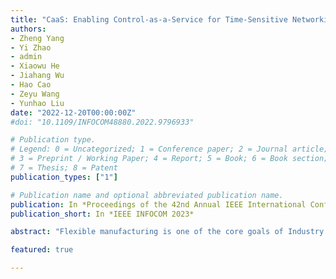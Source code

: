 ```yaml
---
title: "CaaS: Enabling Control-as-a-Service for Time-Sensitive Networking"
authors:
- Zheng Yang
- Yi Zhao
- admin
- Xiaowu He
- Jiahang Wu
- Hao Cao
- Zeyu Wang
- Yunhao Liu
date: "2022-12-20T00:00:00Z"
#doi: "10.1109/INFOCOM48880.2022.9796933"

# Publication type.
# Legend: 0 = Uncategorized; 1 = Conference paper; 2 = Journal article;
# 3 = Preprint / Working Paper; 4 = Report; 5 = Book; 6 = Book section;
# 7 = Thesis; 8 = Patent
publication_types: ["1"]

# Publication name and optional abbreviated publication name.
publication: In *Proceedings of the 42nd Annual IEEE International Conference on Computer Communications*
publication_short: In *IEEE INFOCOM 2023*

abstract: "Flexible manufacturing is one of the core goals of Industry 4.0 and brings new challenges to current industrial control systems. Our detailed field study on auto glass industry revealed that existing production lines are laborious to reconfigure, difficult to upscale, and costly to upgrade during production switching. Such inflexibility arises from the tight coupling of devices, controllers, and control tasks. In this work, we propose a new architecture for industrial control systems named Control-as-a-Service (CaaS). CaaS transfers and distributes control tasks from dedicated controllers into Time-Sensitive Networking (TSN) switches. By combining control and transmission functions in switches, CaaS virtualizes the industrial TSN network to one Programmable Logic Controller (PLC). We propose a set of techniques that realize end-to-end determinism for in-network industrial control and a joint task and traffic scheduling algorithm. We evaluate the performance of CaaS on testbeds based on real-world networked control systems. The results show that the idea of CaaS is feasible and effective, and CaaS achieves absolute packet delivery, 42-45% lower latency, and three orders of magnitude lower jitter. We believe CaaS is a meaningful step towards the distribution, virtualization, and servitization of industrial control."

featured: true

---
```

